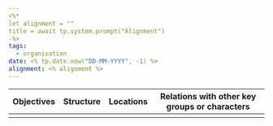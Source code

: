 ```yaml
---
<%*
let alignment = ""
title = await tp.system.prompt("Alignment")
-%>
tags:
  - organisation
date: <% tp.date.now("DD-MM-YYYY", -1) %>
alignment: <% alignment %>
---
```



| **Objectives** | Structure | **Locations** | **Relations with other key groups or characters** |
| -------------- | --------- | ------------- | ------------------------------------------------- |
|                |           |               |                                                   |
